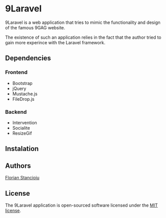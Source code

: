 # 9Laravel

9Laravel is a web application that tries to mimic the functionality and design of the famous 9GAG website.

The existence of such an application relies in the fact that the author tried to gain more experince with the Laravel framework. 

## Dependencies

### Frontend

* Bootstrap
* jQuery
* Mustache.js
* FileDrop.js

### Backend

* Intervention
* Socialite
* ResizeGif

## Instalation

## Authors

[Florian Stancioiu](https://github.com/sflorian93)

## License

The 9Laravel application is open-sourced software licensed under the [MIT license](http://opensource.org/licenses/MIT).

